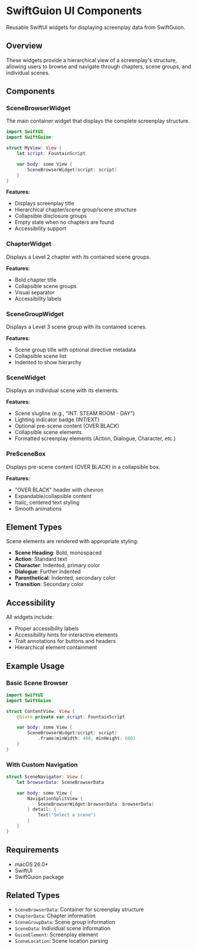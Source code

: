 # SwiftGuion UI Components

Reusable SwiftUI widgets for displaying screenplay data from SwiftGuion.

## Overview

These widgets provide a hierarchical view of a screenplay's structure, allowing users to browse and navigate through chapters, scene groups, and individual scenes.

## Components

### SceneBrowserWidget

The main container widget that displays the complete screenplay structure.

```swift
import SwiftUI
import SwiftGuion

struct MyView: View {
    let script: FountainScript

    var body: some View {
        SceneBrowserWidget(script: script)
    }
}
```

**Features:**
- Displays screenplay title
- Hierarchical chapter/scene group/scene structure
- Collapsible disclosure groups
- Empty state when no chapters are found
- Accessibility support

### ChapterWidget

Displays a Level 2 chapter with its contained scene groups.

**Features:**
- Bold chapter title
- Collapsible scene groups
- Visual separator
- Accessibility labels

### SceneGroupWidget

Displays a Level 3 scene group with its contained scenes.

**Features:**
- Scene group title with optional directive metadata
- Collapsible scene list
- Indented to show hierarchy

### SceneWidget

Displays an individual scene with its elements.

**Features:**
- Scene slugline (e.g., "INT. STEAM ROOM - DAY")
- Lighting indicator badge (INT/EXT)
- Optional pre-scene content (OVER BLACK)
- Collapsible scene elements
- Formatted screenplay elements (Action, Dialogue, Character, etc.)

### PreSceneBox

Displays pre-scene content (OVER BLACK) in a collapsible box.

**Features:**
- "OVER BLACK" header with chevron
- Expandable/collapsible content
- Italic, centered text styling
- Smooth animations

## Element Types

Scene elements are rendered with appropriate styling:

- **Scene Heading**: Bold, monospaced
- **Action**: Standard text
- **Character**: Indented, primary color
- **Dialogue**: Further indented
- **Parenthetical**: Indented, secondary color
- **Transition**: Secondary color

## Accessibility

All widgets include:
- Proper accessibility labels
- Accessibility hints for interactive elements
- Trait annotations for buttons and headers
- Hierarchical element containment

## Example Usage

### Basic Scene Browser

```swift
import SwiftUI
import SwiftGuion

struct ContentView: View {
    @State private var script: FountainScript

    var body: some View {
        SceneBrowserWidget(script: script)
            .frame(minWidth: 400, minHeight: 600)
    }
}
```

### With Custom Navigation

```swift
struct SceneNavigator: View {
    let browserData: SceneBrowserData

    var body: some View {
        NavigationSplitView {
            SceneBrowserWidget(browserData: browserData)
        } detail: {
            Text("Select a scene")
        }
    }
}
```

## Requirements

- macOS 26.0+
- SwiftUI
- SwiftGuion package

## Related Types

- `SceneBrowserData`: Container for screenplay structure
- `ChapterData`: Chapter information
- `SceneGroupData`: Scene group information
- `SceneData`: Individual scene information
- `GuionElement`: Screenplay element
- `SceneLocation`: Scene location parsing
